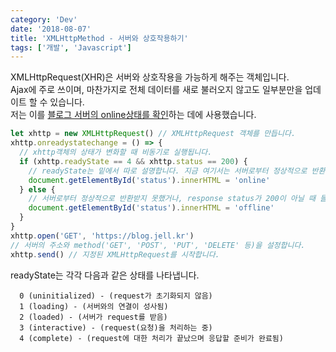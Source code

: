 ```yaml
---
category: 'Dev'
date: '2018-08-07'
title: 'XMLHttpMethod - 서버와 상호작용하기'
tags: ['개발', 'Javascript']
---
```


XMLHttpRequest(XHR)은 서버와 상호작용을 가능하게 해주는 객체입니다.  
Ajax에 주로 쓰이며, 마찬가지로 전체 데이터를 새로 불러오지 않고도 일부분만을 업데이트 할 수 있습니다.  
저는 이를 [블로그 서버의 online상태를 확인](https://blog.jell.kr/chat/2018/08/07/내_블로그는_살아있는가/)하는 데에 사용했습니다.

```javascript
let xhttp = new XMLHttpRequest() // XMLHttpRequest 객체를 만듭니다.
xhttp.onreadystatechange = () => {
  // xhttp객체의 상태가 변화할 때 비동기로 실행됩니다.
  if (xhttp.readyState == 4 && xhttp.status == 200) {
    // readyState는 밑에서 따로 설명합니다. 지금 여기서는 서버로부터 정상적으로 반환되었을 때를 나타냅니다.
    document.getElementById('status').innerHTML = 'online'
  } else {
    // 서버로부터 정상적으로 반환받지 못했거나, response status가 200이 아닐 때 들어옵니다.
    document.getElementById('status').innerHTML = 'offline'
  }
}
xhttp.open('GET', 'https://blog.jell.kr')
// 서버의 주소와 method('GET', 'POST', 'PUT', 'DELETE' 등)을 설정합니다.
xhttp.send() // 지정된 XMLHttpRequest를 시작합니다.
```

readyState는 각각 다음과 같은 상태를 나타냅니다.

```text
  0 (uninitialized) - (request가 초기화되지 않음)
  1 (loading) - (서버와의 연결이 성사됨)
  2 (loaded) - (서버가 request를 받음)
  3 (interactive) - (request(요청)을 처리하는 중)
  4 (complete) - (request에 대한 처리가 끝났으며 응답할 준비가 완료됨)
```
